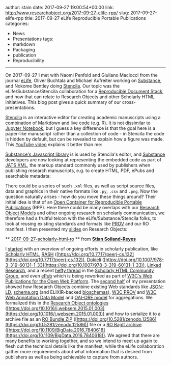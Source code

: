 author: stain
date: 2017-09-27 19:00:54+00:00
link: http://www.researchobject.org/2017-09-27-elife-rpp/
slug: 2017-09-27-elife-rpp
title: 2017-09-27 eLife Reproducible Portable Publications
categories:
- News
- Presentations
tags:
- markdown
- Packaging
- publication
- Reproducibility
---
On 2017-09-27 I met with Naomi Penfold and Giuliano Maciocci from the journal [eLife](https://elifesciences.org/), Oliver Buchtala and Michael Aufreiter working on [Substance](http://substance.io/), and Nokome Bentley doing [Stencila](https://stenci.la/).
Our topic was the eLife/Substance/Stencila collaboration for a [Reproducible Document Stack](https://elifesciences.org/labs/7dbeb390/reproducible-document-stack-supporting-the-next-generation-research-article), and how that can relate to Research Objects and other Scholarly HTML initiatives.
This blog post gives a quick summary of our cross-presentations.
<!-- more -->
[Stencila](https://stenci.la/) is an interactive editor for creating academic manuscripts using a combination of Markdown and live code (e.g. R). It is not dissimilar to [Jupyter Notebook](http://jupyter.org/), but I guess a key difference is that the goal here is a paper-like manuscript rather than a collection of code - in Stencila the code is hidden by default, but can be revealed to explain how a figure was made. This [YouTube video](https://www.youtube.com/watch?v=IXsetHB3zDc) explains it better than me:

[Substance's Javascript library](https://github.com/substance/substance) is is used by Stencila's editor, and [Substance](http://substance.io/) developers are now looking at representing the embedded code as part of [JATS XML](https://jats.nlm.nih.gov/), the markup standard commonly used by publishers when publishing research manuscripts, e.g. to create HTML, PDF, ePubs and searchable metadata:

There could be a series of such `.xml` files, as well as script source files, data and graphics in their native formats like `.py`, `.csv` and `.png`.
Now the question naturally arises - how do you move these things around? Their initial idea is that of an [Open Container for Reproducible Portable Publications](https://docs.google.com/document/d/1LqLeMNxrVkETuIIXsmDp1-Pt-ZYElsPN03WN5DevgKQ/edit) (RPP). Here there could be many overlaps with our [Research Object Models](http://www.researchobject.org/specifications/) and other ongoing research on scholarly communication, we therefore had a fruitful telcon with the eLife/Substance/Stencila folks, to look at reusing existing standards and formats like [PROV](https://www.w3.org/TR/prov-overview/) and our RO manifest.
I then presented my [slides](http://slides.com/soilandreyes/2017-09-27-ro#/) on Research Objects:



** [2017-09-27-scholarly-html-ro](//www.slideshare.net/soilandreyes/20170927scholarlyhtmlro-81801714) ** from **[Stian Soiland-Reyes](https://www.slideshare.net/soilandreyes)**


I [started](http://slides.com/soilandreyes/2017-09-27-ro#/1) with an overview of ongoing efforts in scholarly publication, like [Scholarly HTML](https://w3c.github.io/scholarly-html/), [RASH](https://w3id.org/people/essepuntato/papers/rash-peerj2016.html) ([https://doi.org/10.7717/peerj-cs.132](https://doi.org/10.7717/peerj-cs.132)), [Dokieli](http://csarven.ca/dokieli-rww) ([https://doi.org/10.1007/978-3-319-60131-1_33](https://doi.org/10.1007/978-3-319-60131-1_33)), [Linked Research](https://linkedresearch.org/), and a recent [hefty thread](https://lists.w3.org/Archives/Public/public-scholarlyhtml/2017Sep/thread.html) in the [Scholarly HTML Community Group](https://www.w3.org/community/scholarlyhtml/), and even [ePub](http://www.idpf.org/epub3/latest/ocf) which is being reworked as part of [W3C's Web Publications for the Open Web Platform](https://www.w3.org/TR/pwp/).
The [second half](http://slides.com/soilandreyes/2017-09-27-ro#/9) of my presentation showed how Research Objects combine existing Web standards like [JSON-LD](https://json-ld.org/), [schema.org](http://schema.org/) (and ELIXIR-backed [bioschemas](http://bioschemas.org/)), [W3C PROV](https://www.w3.org/TR/prov-overview/) and [W3C Web Annotation Data Model](https://www.w3.org/TR/annotation-model/) and [OAI-ORE model](http://www.openarchives.org/ore/) for aggregations. We formalized this in the [Research Object ontologies](https://w3id.org/ro/2016-01-28) ([https://doi.org/10.1016/j.websem.2015.01.003](https://doi.org/10.1016/j.websem.2015.01.003)) and how to serialize it to a archive file as an [RO Bundle ZIP](https://w3id.org/bundle) ([https://doi.org/10.5281/zenodo.12586](https://doi.org/10.5281/zenodo.12586)) file or a [RO BagIt archive](https://w3id.org/ro/bagit) ([https://doi.org/10.1109/BigData.2016.7840618](https://doi.org/10.1109/BigData.2016.7840618)).
We agreed that there are many benefits to working together, and so we intend to meet up again to flesh out the technical details like the manifest, while the eLife collaboration gather more requirements about what information that is desired from publishers as well as being achievable to capture from authors.
